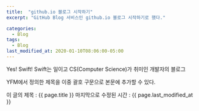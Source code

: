 ```yaml
---
title:  "github.io 블로그 시작하기"
excerpt: "GitHub Blog 서비스인 github.io 블로그 시작하기로 했다."

categories:
  - Blog
tags:
  - Blog
last_modified_at: 2020-01-10T08:06:00-05:00
---
```


Yes! Swift!
Swift는 일이고 CS(Computer Science)가 취미인 개발자의 블로그

YFM에서 정의한 제목을 이중 괄호 구문으로 본문에 추가할 수 있다.

이 글의 제목 : {{ page.title }}
마지막으로 수정된 시간 : {{ page.last_modified_at }}
